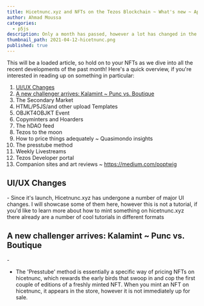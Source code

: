 ```yaml
---
title: Hicetnunc.xyz and NFTs on the Tezos Blockchain ~ What's new ~ April 2021 Update
author: Ahmad Moussa
categories:
  - p5js
description: Only a month has passed, however a lot has changed in the Tezos NFT world. Hicetnunc.xyz has become a lot slicker since it's launch roughly 2 months ago.
thumbnail_path: 2021-04-12-hicetnunc.png
published: true
---
```


This will be a loaded article, so hold on to your NFTs as we dive into all the recent developments of the past month! Here's a quick overview, if you're interested in reading up on something in particular:

1. <a href='#UI'>UI/UX Changes</a>
2. <a href='Kalamint'>A new challenger arrives: Kalamint ~ Punc vs. Boutique</a>
3. The Secondary Market 
4. HTML/P5JS/and other upload Templates
5. OBJKT4OBJKT Event
6. Copyminters and Hoarders
7. The hDAO feed
8. Tezos to the moon
9. How to price things adequately ~ Quasimondo insights
10. The presstube method
11. Weekly Livestreams
12. Tezos Developer portal
13. Companion sites and art reviews ~ https://medium.com/poptwig


<h2><a name='UI'>UI/UX Changes</a></h2>
- Since it's launch, Hicetnunc.xyz has undergone a number of major UI changes. I will showcase some of them here, however this is not a tutorial, if you'd like to learn more about how to mint something on hicetnunc.xyz there already are a number of cool tutorials in different formats

<h2><a name='Kalamint'>A new challenger arrives: Kalamint ~ Punc vs. Boutique</a></h2>
- 

- The 'Presstube' method is essentially a specific way of pricing NFTs on hicetnunc, which rewards the early birds that swoop in and cop the first couple of editions of a freshly minted NFT. When you mint an NFT on hicetnunc, it appears in the store, however it is not immediately up for sale. 
